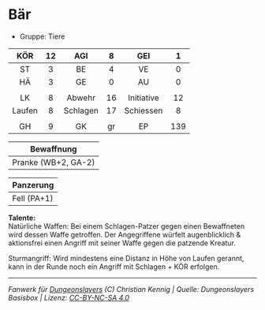 # Bär  
- Gruppe: Tiere  

| KÖR | 12 | AGI | 8 | GEI | 1 |
| :-: | :-: | :-: | :-: | :-: | :-: |
| ST | 3 | BE | 4 | VE | 0 |
| HÄ | 3 | GE | 0 | AU | 0 |
|  |
| LK | 8 | Abwehr | 16 | Initiative | 12 |
| Laufen | 8 | Schlagen | 17 | Schiessen | 8 |
|  |
| GH | 9 | GK | gr | EP | 139 |

| Bewaffnung |
| --- |
| Pranke (WB+2, GA-2) |


| Panzerung |
| --- |
| Fell (PA+1) |


**Talente:**  
Natürliche Waffen: Bei einem Schlagen-Patzer gegen einen Bewaffneten wird dessen Waffe getroffen. Der Angegriffene würfelt augenblicklich & aktionsfrei einen Angriff mit seiner Waffe gegen die patzende Kreatur.

Sturmangriff: Wird mindestens eine Distanz in Höhe von Laufen gerannt, kann in der Runde noch ein Angriff mit Schlagen + KÖR erfolgen.





___
*Fanwerk für [Dungeonslayers](https://www.dungeonslayers.net/) (C) Christian Kennig | Quelle: Dungeonslayers Basisbox | Lizenz: [CC-BY-NC-SA 4.0](https://creativecommons.org/licenses/by-nc-sa/4.0/deed.de)*